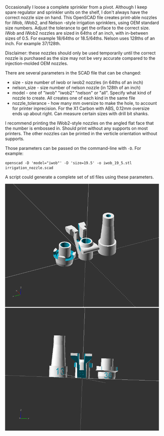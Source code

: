Occasionally I loose a complete sprinkler from a pivot.  Although I keep spare regulator and sprinkler units on the shelf, I don't always have the correct nozzle size on hand. This OpenSCAD file creates print-able nozzles for iWob, iWob2, and Nelson -style irrigation sprinklers, using OEM standard size numbers.  Adjust the tolerance to get the oriface to the correct size. iWob and iWob2 nozzles are sized in 64ths of an inch, with in-between sizes of 0.5.  For example 18/64ths or 18.5/64ths.  Nelson uses 128ths of an inch.  For example 37/128th.

Disclaimer: these nozzles should only be used temporarily until the correct nozzle is purchased as the size may not be very accurate compared to the injection-molded OEM nozzles.

There are several parameters in the SCAD file that can be changed:

- size - size number of iwob or iwob2 nozzles (in 64ths of an inch)
- nelson_size - size number of nelson nozzle (in 128th of an inch)
- model - one of "iwob" "iwob2" "nelson" or "all".  Specify what kind of nozzle to create.  All creates one of each kind in the same file
- nozzle_tolerance - how many mm oversize to make the hole, to account for printer inprecision.  For the X1 Carbon with ABS, 0.12mm oversize ends up about right.  Can measure certain sizes with drill bit shanks.

I recommend printing the IWob2-style nozzles on the angled flat face that the number is embossed in.  Should print without any supports on most printers. The other nozzles can be printed in the verticle orientation without supports.

Those parameters can be passed on the command-line with `-D`.  For example:

```
openscad -D 'model="iwob"' -D 'size=19.5' -o iwob_19_5.stl irrigation_nozzle.scad
```

A script could generate a complete set of stl files using these parameters.

![example1](example1.png)
![example2](example2.png)

